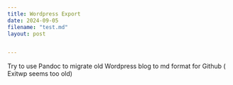```yaml
---
title: Wordpress Export
date: 2024-09-05
filename: "test.md"
layout: post


---
```


Try to use Pandoc to migrate old Wordpress blog to md format for Github
( Exitwp seems too old)




